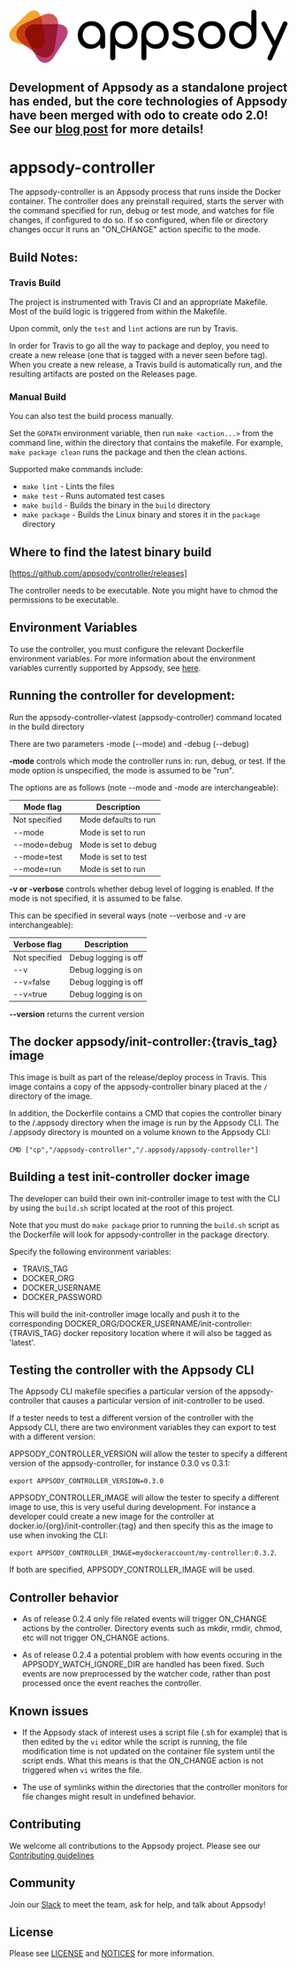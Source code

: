 ![](https://raw.githubusercontent.com/appsody/website/master/src/images/appsody_full_logo.svg?sanitize=true)

## Development of Appsody as a standalone project has ended, but the core technologies of Appsody have been merged with odo to create odo 2.0! See our [blog post](https://appsody.dev/blogs/DevelopmentEnded) for more details!

# appsody-controller
The appsody-controller is an Appsody process that runs inside the Docker container. The controller does any preinstall required, starts the server with the command specified for run, debug or test mode, and watches for file changes, if configured to do so. If so configured, when file or directory changes occur it runs an "ON_CHANGE" action specific to the mode.

## Build Notes:

### Travis Build
The project is instrumented with Travis CI and an appropriate Makefile. Most of the build logic is triggered from within the Makefile.

Upon commit, only the `test` and `lint` actions are run by Travis.

In order for Travis to go all the way to package and deploy, you need to create a new release (one that is tagged with a never seen before tag). When you create a new release, a Travis build is automatically run, and the resulting artifacts are posted on the Releases page.

### Manual Build
You can also test the build process manually.

Set the `GOPATH` environment variable, then run `make <action...>` from the command line, within the directory that contains the makefile. For example, `make package clean` runs the package and then the clean actions.

Supported make commands include:  

* `make lint` - Lints the files
* `make test` - Runs automated test cases
* `make build` - Builds the binary in the `build` directory
* `make package` - Builds the Linux binary and stores it in the `package` directory

## Where to find the latest binary build

[https://github.com/appsody/controller/releases]

The controller needs to be executable. Note you might have to chmod the permissions to be executable.

## Environment Variables
To use the controller, you must configure the relevant Dockerfile environment variables. For more information about the environment variables currently supported by Appsody, see [here](https://appsody.dev/docs/stacks/environment-variables).

## Running the controller for development:  

Run the appsody-controller-vlatest (appsody-controller) command located in the build directory

There are two parameters -mode (--mode) and -debug (--debug)

__-mode__ controls which mode the controller runs in: run, debug, or test.
If the mode option is unspecified, the mode is assumed to be "run".

The options are as follows (note --mode and -mode are interchangeable):

| Mode flag | Description |
| ---- | ----------- |
| Not specified | Mode defaults to run |
| --mode   | Mode is set to run |
| --mode=debug | Mode is set to debug |
| --mode=test | Mode is set to test |
| --mode=run | Mode is set to run |

__-v or -verbose__ controls whether debug level of logging is enabled.
If the mode is not specified, it is assumed to be false.

This can be specified in several ways (note --verbose and -v are interchangeable):

| Verbose flag | Description |
| ------------ | ----------- |
| Not specified | Debug logging is off |
| --v | Debug logging is on |
| --v=false | Debug logging is off |
| --v=true | Debug logging is on |

__--version__ returns the current version

## The docker appsody/init-controller:{travis_tag} image

This image is built as part of the release/deploy process in Travis.
This image contains a copy of the appsody-controller binary placed at the `/` directory of the image.

In addition, the Dockerfile contains a CMD that copies the controller binary to the /.appsody directory when the image is run by the Appsody CLI. The /.appsody directory is mounted on a volume known to the Appsody CLI:

`CMD ["cp","/appsody-controller","/.appsody/appsody-controller"]`

## Building a test init-controller docker image

The developer can build their own init-controller image to test with the CLI by using the `build.sh` script located at the root of this project.

Note that you must do `make package` prior to running the `build.sh` script as the Dockerfile will look for appsody-controller in the package directory.

Specify the following environment variables:
- TRAVIS_TAG
- DOCKER_ORG
- DOCKER_USERNAME
- DOCKER_PASSWORD

This will build the init-controller image locally and push it to the corresponding DOCKER_ORG/DOCKER_USERNAME/init-controller:{TRAVIS_TAG} docker repository location where it will also be tagged as 'latest'.

## Testing the controller with the Appsody CLI
The Appsody CLI makefile specifies a particular version of the appsody-controller that causes a particular version of init-controller to be used.

If a tester needs to test a different version of the controller with the Appsody CLI, there are two environment variables they can export to test with a different version:

APPSODY_CONTROLLER_VERSION will allow the tester to specify a different version of the appsody-controller, for instance 0.3.0 vs 0.3.1:

`export APPSODY_CONTROLLER_VERSION=0.3.0`

APPSODY_CONTROLLER_IMAGE will allow the tester to specify a different image to use, this is very useful during development.
For instance a developer could create a new image for the controller at docker.io/{org}/init-controller:{tag} and then specify this as the image to use when invoking the CLI:

`export APPSODY_CONTROLLER_IMAGE=mydockeraccount/my-controller:0.3.2`.

If both are specified, APPSODY_CONTROLLER_IMAGE will be used.

## Controller behavior

- As of release 0.2.4 only file related events will trigger ON_CHANGE actions by the controller.  Directory events such as mkdir, rmdir, chmod, etc will not trigger ON_CHANGE actions.

- As of release 0.2.4 a potential problem with how events occuring in the APPSODY_WATCH_IGNORE_DIR are handled has been fixed.  Such events are now preprocessed by the watcher code, rather than post processed once the event reaches the controller.

## Known issues

- If the Appsody stack of interest uses a script file (.sh for example) that is then edited by the `vi` editor while the script is running, the file modification time is not updated on the container file system until the script ends.  What this means is that the ON_CHANGE action is not triggered when `vi` writes the file.

- The use of symlinks within the directories that the controller monitors for file changes might result in undefined behavior.

## Contributing

We welcome all contributions to the Appsody project. Please see our [Contributing guidelines](https://github.com/appsody/docs/blob/master/CONTRIBUTING.md)

## Community

Join our [Slack](https://appsody-slack.eu-gb.mybluemix.net/) to meet the team, ask for help, and talk about Appsody!

## License

Please see [LICENSE](https://github.com/appsody/website/blob/master/LICENSE) and [NOTICES](https://github.com/appsody/website/blob/master/NOTICE.md) for more information.
